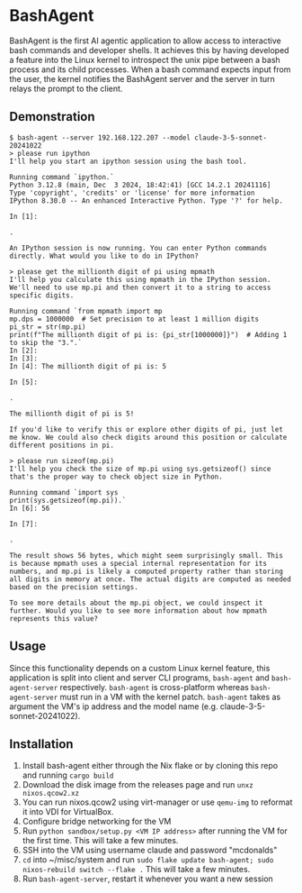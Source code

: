 # BashAgent

BashAgent is the first AI agentic application to allow access to interactive bash commands and developer shells. It achieves this by having developed a feature into the Linux kernel to introspect the unix pipe between a bash process and its child processes. When a bash command expects input from the user, the kernel notifies the BashAgent server and the server in turn relays the prompt to the client.

## Demonstration
```
$ bash-agent --server 192.168.122.207 --model claude-3-5-sonnet-20241022
> please run ipython
I'll help you start an ipython session using the bash tool.

Running command `ipython.`
Python 3.12.8 (main, Dec  3 2024, 18:42:41) [GCC 14.2.1 20241116]
Type 'copyright', 'credits' or 'license' for more information
IPython 8.30.0 -- An enhanced Interactive Python. Type '?' for help.

In [1]:

.

An IPython session is now running. You can enter Python commands directly. What would you like to do in IPython?

> please get the millionth digit of pi using mpmath                  
I'll help you calculate this using mpmath in the IPython session. We'll need to use mp.pi and then convert it to a string to access specific digits.

Running command `from mpmath import mp
mp.dps = 1000000  # Set precision to at least 1 million digits
pi_str = str(mp.pi)
print(f"The millionth digit of pi is: {pi_str[1000000]}")  # Adding 1 to skip the "3.".`
In [2]: 
In [3]: 
In [4]: The millionth digit of pi is: 5

In [5]:

.

The millionth digit of pi is 5! 

If you'd like to verify this or explore other digits of pi, just let me know. We could also check digits around this position or calculate different positions in pi.

> please run sizeof(mp.pi)
I'll help you check the size of mp.pi using sys.getsizeof() since that's the proper way to check object size in Python.

Running command `import sys
print(sys.getsizeof(mp.pi)).`
In [6]: 56

In [7]:

.

The result shows 56 bytes, which might seem surprisingly small. This is because mpmath uses a special internal representation for its numbers, and mp.pi is likely a computed property rather than storing all digits in memory at once. The actual digits are computed as needed based on the precision settings.

To see more details about the mp.pi object, we could inspect it further. Would you like to see more information about how mpmath represents this value?
```

## Usage

Since this functionality depends on a custom Linux kernel feature, this application is split into client and server CLI programs, `bash-agent` and `bash-agent-server` respectively. `bash-agent` is cross-platform whereas `bash-agent-server` must run in a VM with the kernel patch. `bash-agent` takes as argument the VM's ip address and the model name (e.g. claude-3-5-sonnet-20241022).

## Installation

1) Install bash-agent either through the Nix flake or by cloning this repo and running `cargo build`
2) Download the disk image from the releases page and run `unxz nixos.qcow2.xz`
3) You can run nixos.qcow2 using virt-manager or use `qemu-img` to reformat it into VDI for VirtualBox.
4) Configure bridge networking for the VM
5) Run `python sandbox/setup.py <VM IP address>` after running the VM for the first time. This will take a few minutes.
6) SSH into the VM using username claude and password "mcdonalds"
7) `cd` into ~/misc/system and run `sudo flake update bash-agent; sudo nixos-rebuild switch --flake .` This will take a few minutes.
8) Run `bash-agent-server`, restart it whenever you want a new session